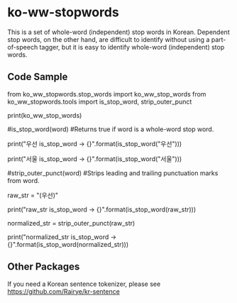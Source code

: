 # ko-ww-stopwords
This is a set of whole-word (independent) stop words in Korean. Dependent stop words, on the other hand, are difficult to identify without using a part-of-speech tagger, but it is easy to identify whole-word (independent) stop words.

## Code Sample

from ko_ww_stopwords.stop_words import ko_ww_stop_words
from ko_ww_stopwords.tools import is_stop_word, strip_outer_punct

print(ko_ww_stop_words)

#is_stop_word(word)
#Returns true if word is a whole-word stop word.

print("우선 is_stop_word -> {}".format(is_stop_word("우선")))

print("서울 is_stop_word -> {}".format(is_stop_word("서울")))

#strip_outer_punct(word)
#Strips leading and trailing punctuation marks from word.

raw_str = "(우선)"

print("raw_str is_stop_word -> {}".format(is_stop_word(raw_str)))

normalized_str = strip_outer_punct(raw_str)

print("normalized_str is_stop_word -> {}".format(is_stop_word(normalized_str)))


## Other Packages

If you need a Korean sentence tokenizer, please see https://github.com/Rairye/kr-sentence